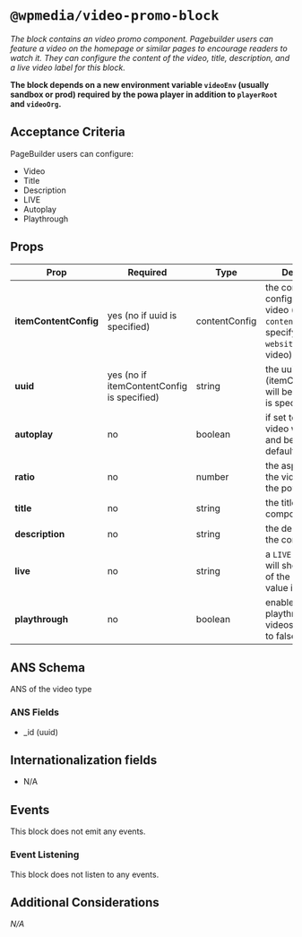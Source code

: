 # `@wpmedia/video-promo-block`
_The block contains an video promo component. Pagebuilder users can feature a video on the homepage or similar pages to encourage readers to watch it. They can configure the content of the video, title, description, and a live video label for this block._

**The block depends on a new environment variable `videoEnv` (usually sandbox or prod) required by the powa player in addition to `playerRoot` and `videoOrg`.**

## Acceptance Criteria
PageBuilder users can configure:
- Video
- Title
- Description
- LIVE
- Autoplay
- Playthrough

## Props
| **Prop** | **Required** | **Type** | **Description** |
|---|---|---|---|
| **itemContentConfig** | yes (no if uuid is specified) | contentConfig | the content source config to fetch a video (ex use `content-api` and specify the `website_url` of a video) |
| **uuid** | yes (no if itemContentConfig is specified) | string | the uuid of a video (itemContentConfig will be ignore if this is specified)  |
| **autoplay** | no | boolean | if set to true, the video will auto play and be muted by default |
| **ratio** | no | number | the aspect ratio of the video used by the powa player  |
| **title** | no | string | the title of the component |
| **description** | no | string | the description of the component  |
| **live** | no | string | a `LIVE VIDEO` label will show up on top of the component if value is not empty |
| **playthrough** | no | boolean | enable/disable playthrough for videos , default set to false  |

## ANS Schema
ANS of the video type

### ANS Fields
- _id (uuid)

## Internationalization fields
- N/A

## Events
This block does not emit any events.

### Event Listening
This block does not listen to any events.

## Additional Considerations
_N/A_

